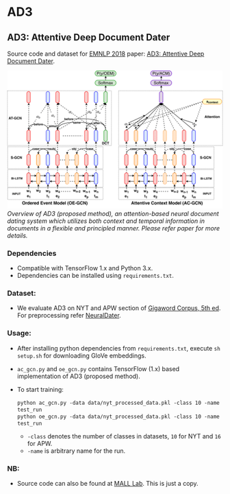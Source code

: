 # AD3
## AD3: Attentive Deep Document Dater

Source code and dataset for [EMNLP 2018](http://emnlp2018.org) paper: [AD3: Attentive Deep Document Dater](http://malllabiisc.github.io/publications/).

![](https://github.com/malllabiisc/AD3/blob/master/Model.png)
*Overview of AD3 (proposed method), an attention-based neural document dating system which utilizes both context and temporal information in documents in a flexible and principled manner. Please refer paper for more details.*

### Dependencies

* Compatible with TensorFlow 1.x and Python 3.x.
* Dependencies can be installed using `requirements.txt`.

### Dataset:

* We evaluate AD3 on NYT and APW section of [Gigaword Corpus, 5th ed](https://catalog.ldc.upenn.edu/ldc2011t07). For preprocessing refer [NeuralDater](https://github.com/malllabiisc/NeuralDater).

### Usage:

* After installing python dependencies from `requirements.txt`, execute `sh setup.sh` for downloading GloVe embeddings.

* `ac_gcn.py` and `oe_gcn.py` contains TensorFlow (1.x) based implementation of AD3 (proposed method). 
* To start training: 
  ```shell
  python ac_gcn.py -data data/nyt_processed_data.pkl -class 10 -name test_run
  python oe_gcn.py -data data/nyt_processed_data.pkl -class 10 -name test_run
  ```

  * `-class` denotes the number of classes in datasets,  `10` for NYT and `16` for APW.
  * `-name` is arbitrary name for the run.

### NB:

* Source code can also be found at [MALL Lab](https://github.com/malllabiisc/AD3). This is just a copy.
